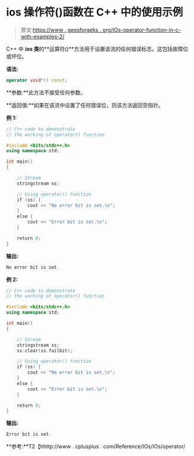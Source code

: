 # ios 操作符()函数在 C++ 中的使用示例

> 原文:[https://www . geesforgeks . org/IOs-operator-function-in-c-with-examples-2/](https://www.geeksforgeeks.org/ios-operator-function-in-c-with-examples-2/)

C++ 中 **ios 类**的**运算符()**方法用于设置该流的任何错误标志。这包括故障位或坏位。

**语法:**

```cpp
operator void*() const;

```

**参数:**此方法不接受任何参数。

**返回值:**如果在该流中设置了任何错误位，则该方法返回空指针。

**例 1:**

```cpp
// C++ code to demonstrate
// the working of operator() function

#include <bits/stdc++.h>
using namespace std;

int main()
{

    // Stream
    stringstream ss;

    // Using operator() function
    if (ss) {
        cout << "No error bit is set.\n";
    }
    else {
        cout << "Error bit is set.\n";
    }

    return 0;
}
```

**输出:**

```cpp
No error bit is set.

```

**例 2:**

```cpp
// C++ code to demonstrate
// the working of operator() function

#include <bits/stdc++.h>
using namespace std;

int main()
{

    // Stream
    stringstream ss;
    ss.clear(ss.failbit);

    // Using operator() function
    if (ss) {
        cout << "No error bit is set.\n";
    }
    else {
        cout << "Error bit is set.\n";
    }

    return 0;
}
```

**输出:**

```cpp
Error bit is set.

```

**参考:**T2【hhttp://www . cplusplus . com/Reference/IOs/IOs/operator/